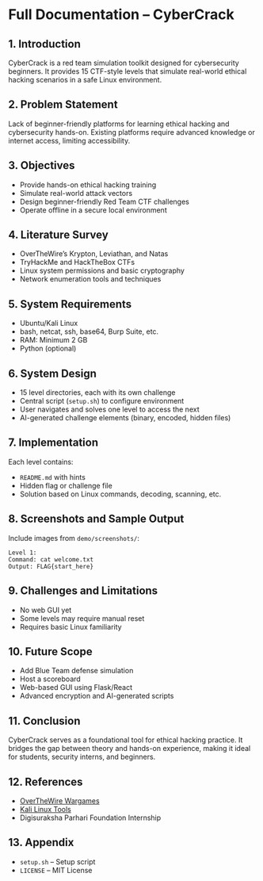 # Full Documentation – CyberCrack

## 1. Introduction
CyberCrack is a red team simulation toolkit designed for cybersecurity beginners. It provides 15 CTF-style levels that simulate real-world ethical hacking scenarios in a safe Linux environment.

## 2. Problem Statement
Lack of beginner-friendly platforms for learning ethical hacking and cybersecurity hands-on. Existing platforms require advanced knowledge or internet access, limiting accessibility.

## 3. Objectives
- Provide hands-on ethical hacking training
- Simulate real-world attack vectors
- Design beginner-friendly Red Team CTF challenges
- Operate offline in a secure local environment

## 4. Literature Survey
- OverTheWire’s Krypton, Leviathan, and Natas
- TryHackMe and HackTheBox CTFs
- Linux system permissions and basic cryptography
- Network enumeration tools and techniques

## 5. System Requirements
- Ubuntu/Kali Linux
- bash, netcat, ssh, base64, Burp Suite, etc.
- RAM: Minimum 2 GB
- Python (optional)

## 6. System Design
- 15 level directories, each with its own challenge
- Central script (`setup.sh`) to configure environment
- User navigates and solves one level to access the next
- AI-generated challenge elements (binary, encoded, hidden files)

## 7. Implementation
Each level contains:
- `README.md` with hints
- Hidden flag or challenge file
- Solution based on Linux commands, decoding, scanning, etc.

## 8. Screenshots and Sample Output
Include images from `demo/screenshots/`:
```
Level 1:
Command: cat welcome.txt
Output: FLAG{start_here}
```

## 9. Challenges and Limitations
- No web GUI yet
- Some levels may require manual reset
- Requires basic Linux familiarity

## 10. Future Scope
- Add Blue Team defense simulation
- Host a scoreboard
- Web-based GUI using Flask/React
- Advanced encryption and AI-generated scripts

## 11. Conclusion
CyberCrack serves as a foundational tool for ethical hacking practice. It bridges the gap between theory and hands-on experience, making it ideal for students, security interns, and beginners.

## 12. References
- [OverTheWire Wargames](https://overthewire.org/wargames/)
- [Kali Linux Tools](https://tools.kali.org/)
- Digisuraksha Parhari Foundation Internship

## 13. Appendix
- `setup.sh` – Setup script
- `LICENSE` – MIT License